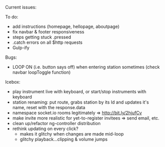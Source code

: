 Current issues:
	 
To do:
- add instructions (homepage, hellopage, aboutpage)
- fix navbar & footer responsiveness
- steps getting stuck .pressed
- .catch errors on all $http requests
- Gulp-ify

Bugs:
- LOOP ON (i.e. button says off) when entering station sometimes (check navbar loopToggle function)

Icebox:
- play instrument live with keyboard, or start/stop instruments with keyboard
- station renaming: put route, grabs station by its Id and updates it's name, reset with the response.data
- namespace socket.io rooms legitimately
	=> http://bit.ly/2hjufCv
- make invite more realistic for yet-to-register invitees => send email, etc.
- clean up/refactor ng-controller distribution
- rethink updating on every click?
	- makes it glitchy when changes are made mid-loop
  - glitchy playback...clipping & volume jumps